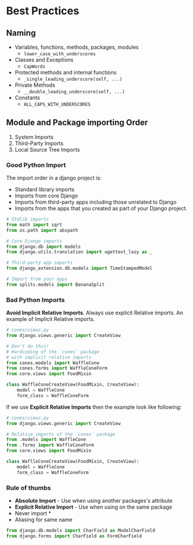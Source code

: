 # Best Practices

## Naming

- Variables, functions, methods, packages, modules
  - `lower_case_with_underscores`
- Classes and Exceptions
  - `CapWords`
- Protected methods and internal functions
  - `_single_leading_underscore(self, ...)`
- Private Methods
  - `__double_leading_underscore(self, ...)`
- Constants
  - `ALL_CAPS_WITH_UNDERSCORES`

## Module and Package importing Order

1. System Imports
2. Third-Party Imports
3. Local Source Tree Imports

### Good Python Import

The import order in a django project is:
- Standard library imports
- Imports from core Django
- Imports from third-party apps including those unrelated to Django
- Imports from the apps that you created as part of your Django project.

```python
# Stdlib imports
from math import sqrt
from os.path import abspath

# Core Django imports
from django.db import models
from django.utils.translation import ugettext_lazy as _

# Third-party app imports
from django_extension.db.models import TimeStampedModel

# Import from your apps
from splits.models import BananaSplit
```

### Bad Python Imports

**Avoid Implicit Relative Imports**. Always use explicit Relative imports.
An example of Implicit Relative imports.

```python
# cones/views.py
from django.views.generic import CreateView

# Don't do this!
# Hardcoding of the `cones` package
# with implicit relative imports 
from cones.models import WaffleCone
from cones.forms import WaffleConeForm
from core.views import FoodMixin

class WaffleConeCreateView(FoodMixin, CreateView):
    model = WaffleCone
    form_class = WaffleConeForm
```

If we use **Explicit Relative Imports** then the example look like following:

```python
# cones/views.py
from django.views.generic import CreateView

# Relative imports of the `cones` package
from .models import WaffleCone
from .forms import WaffleConeForm
from core.views import FoodMixin

class WaflleConeCreateView(FoodMixin, CreateView):
    model = WaffleCone
    form_class = WaffleConeForm
```

### Rule of thumbs
* **Absolute Import** - Use when using another packages's attribute
* **Explicit Relative Import** - Use when using on the same package
* Never import *
* Aliasing for same name
```python
from django.db.models import CharField as ModelCharField
from django.forms import CharField as FormCharField
``` 
